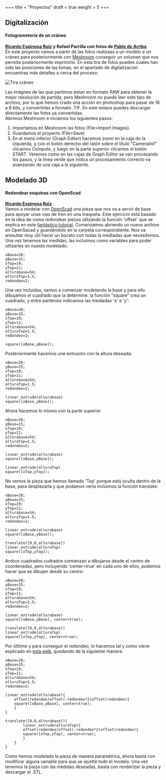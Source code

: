 +++
title = "Proyectos"
draft = true
weight = 5
+++
## Digitalización
#### Fotogrametería de un cráneo
**[Ricardo Espinosa Ruiz](https://www.ucm.es/directorio?id=30024) y Rafael Parrilla con fotos de [Pablo de Arriba](https://www.ucm.es/directorio?id=8570)**  
En este proyecto vamos a partir de las fotos realizaas a un modelo e un cráneo para posteriormente con [Meshroom](https://alicevision.org/#meshroom) conseguir un volumen que nos permita posteriormente imprimirlo. En esta tira de fotos puedes cuales han sido las posiciones de las tomas, en el apartado de digitalización encuentras más detalles a cerca del proceso:  
  
![Tira cráneo](http://www.ricardoespinosa.es/tira_craneo.jpg)  
  
Las imágnes de las que partimos estan en formato RAW para obtener la mejor resolución de partida, pero Meshroom no puede leer este tipo de archivo, por lo que hemos crado una acción en photoshop para pasar de 16 a 8 bits, y convertirlas a formato .TIF. En este enlace puedes descargar directamente las fotos ya convertidas.  
Abrimos Meshroom e inciamos los isguientes pasos:  
1. Importamos en Meshroom las fotos (File>Import Images).
2. Guardamos el proyecto (File>Save)
3. En el menú inferior (Graph Editor) hacemos zoom en la caja de la izquierda, y con el botón derecho del ratón sobre el título "CameraInit" clicamos Compute, y luego en la parte superior clicamos el botón START. Veremos como en las cajas de Graph Editor se van procesando los pasos, y la linea verde que inidca un procesamiento correcto va avanzando de una caja a la siguiente.  
## Modelado 3D
#### Redondear esquinas con OpenScad
**[Ricardo Espinosa Ruiz](https://www.ucm.es/directorio?id=30024)**  
Vamos a modelar con [OpenScad](https://openscad.org/) una pieza que nos va a servir de base para apoyar unas vias de tren en una maqueta. Este ejercicio esta basado en la idea de como redondear piezas utilzando la función 'offset' que se explica en este [fantástico tutorial](https://learn.cadhub.xyz/docs/definitive-beginners/your-openscad-journey). Comenzamos abriendo un nuevo archivo en OpenSacad y guardándolo en la carpeta correspondiente. Nos va  aresultar muy útil hacer un boceto con todas la mediadas que necesitemos. Una vez tenemos las medidas, las incluimos como variables para poder utlizarlas en nuesto modelado:  
~~~
xBase=28;
yBase=15;
xTop=19;
yTop=11;
alturabase=54;
alturaTop=1.5;
redondeo=2;
~~~  
Una vez incluidas, vamos a comenzar modelando la base y para ello dibujamos el cuadrado que la determine. la función "square" crea un cuadrado, y entre parténsis indicamos las mediadas 'x' e 'y':  
~~~
xBase=28;
yBase=15;
xTop=19;
yTop=11;
alturabase=54;
alturaTop=1.5;
redondeo=2;

square([xBase,yBase]);
~~~
Posteriormente hacemos une extrusión con la altura deseada:
~~~
xBase=28;
yBase=15;
xTop=19;
yTop=11;
alturabase=54;
alturaTop=1.5;
redondeo=2;

linear_extrude(alturabase)  
square([xBase,yBase]);
~~~
Ahora hacemos lo mismo con la parte superior
~~~
xBase=28;
yBase=15;
xTop=19;
yTop=11;
alturabase=54;
alturaTop=1.5;
redondeo=2;

linear_extrude(alturabase)  
square([xBase,yBase]);

linear_extrude(alturaTop)
square([xTop,yTop]);
~~~
No vemos la pieza que hemos llamado 'Top' porque está oculta dentro de la base, para desplazarla y que podamos verla incluimos la función translate:  
~~~
xBase=28;
yBase=15;
xTop=19;
yTop=11;
alturabase=54;
alturaTop=1.5;
redondeo=2;

linear_extrude(alturabase)  
square([xBase,yBase]);

translate([0,0,alturabase])
linear_extrude(alturaTop)
square([xTop,yTop]);
~~~
Ambos cuadrados cudrados comienzan a dibujarse desde el centro de coordenadas, pero incluyendo 'center=true' en cada uno de ellos, podemos hacer que se dibujen desde su centro:  
~~~
xBase=28;
yBase=15;
xTop=19;
yTop=11;
alturabase=54;
alturaTop=1.5;
redondeo=2;

linear_extrude(alturabase)  
square([xBase,yBase], center=true);

translate([0,0,alturabase])
linear_extrude(alturaTop)
square([xTop,yTop], center=true);
~~~
Por útltimo y para conseguir el redondeo, lo hacemos tal y como viene explicado en [esta web](https://learn.cadhub.xyz/docs/definitive-beginners/adding-fillets), quedando de la siguiente manera:  
~~~
xBase=28;
yBase=15;
xTop=19;
yTop=11;
alturabase=54;
alturaTop=1.5;
redondeo=2;

linear_extrude(alturabase){
    offset(redondeo)offset(-redondeo*2)offset(redondeo){
    square([xBase,yBase], center=true);
    }
}

translate([0,0,alturabase]){
        linear_extrude(alturaTop){
        offset(redondeo)offset(-redondeo*2)offset(redondeo){
        square([xTop,yTop], center=true);
        }
    }
}
~~~
Como hemos modelado la pieza de manera paramétrica, ahora basta con modificar alguna variable para que se ajustte todo el modelo. Una vez tenemos la pieza con las medidas deseadas, basta con renderizar la pieza y descargar el .STL.  
